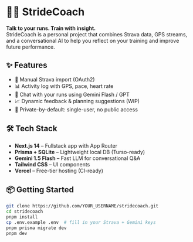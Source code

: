 # 🏃‍♂️ StrideCoach

**Talk to your runs. Train with insight.**  
StrideCoach is a personal project that combines Strava data, GPS streams, and a conversational AI to help you reflect on your training and improve future performance.

## ✨ Features

- 🔄 Manual Strava import (OAuth2)
- 📊 Activity log with GPS, pace, heart rate
- 💬 Chat with your runs using Gemini Flash / GPT
- 📈 Dynamic feedback & planning suggestions (WIP)
- 🔐 Private-by-default: single-user, no public access

## 🛠️ Tech Stack

- **Next.js 14** – Fullstack app with App Router
- **Prisma + SQLite** – Lightweight local DB (Turso-ready)
- **Gemini 1.5 Flash** – Fast LLM for conversational Q&A
- **Tailwind CSS** – UI components
- **Vercel** – Free-tier hosting (CI-ready)

## 📦 Getting Started

```bash
git clone https://github.com/YOUR_USERNAME/stridecoach.git
cd stridecoach
pnpm install
cp .env.example .env  # fill in your Strava + Gemini keys
pnpm prisma migrate dev
pnpm dev
